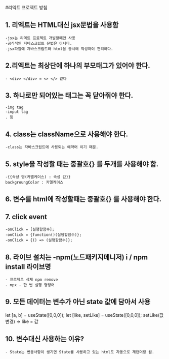 #리엑트 프로젝트 방침

## 1. 리엑트는 HTML대신 jsx문법을 사용함
    -jsx는 리엑트 프로젝트 개발할때만 사용
    -공식적인 자바스크립트 문법은 아니다.
    -jsx파일에 자바스크립트와 html을 동시에 작성하여 편리하다.

## 2.리엑트는 최상단에 하나의 부모태그가 있어야 한다.
    - <div> </div> = <> </> 같다

## 3. 하나로만 되어있는 태그는 꼭 닫아줘야 한다.
    -img tag
    -input tag
    . 등

## 4. class는 className으로 사용해야 한다.
    -class는 자바스크립트에 사용되는 예약어 이기 때문.

## 5. style을 작성할 때는 중괄호{} 를 두개를 사용해야 함.
    -{{속성 명(카멜케이스) : 속성 값}}
    backgroungColor : 카멜케이스

## 6. 변수를 html에 작성할때는 중괄호{} 를 사용해야 한다.

## 7. click event
    -onClick = [실행할함수];
    -onClick = {function()(실행할함수)};
    -onClick = {() => (실행할함수)};


## 8. 라이브 설치는  -npm(노드패키지메니저) i  / npm install 라이브명

    - 프로젝트 삭제 npm remove
    - npx - 한 번 실행 명령어


## 9. 모든 데이터는 변수가 아닌 state 값에 담아서 사용


  let [a, b] = useState([0,0,0]);
  let [like, setLike] = useState([0,0,0]);
  setLike(값변경) => like = 값

## 10. 변수대신 사용하는 이유?
    - State는 변동사항이 생기면 State를 사용하고 있는 html도 자동으로 재랜더링 됨.
